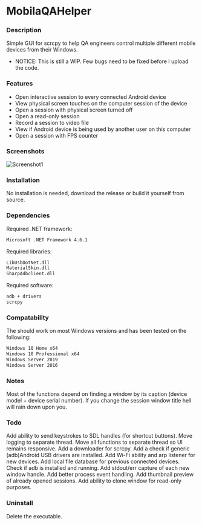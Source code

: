 # MobilaQAHelper

### Description ###
Simple GUI for scrcpy to help QA engineers control multiple different mobile devices from their Windows.

* NOTICE: This is still a WIP. Few bugs need to be fixed before I upload the code.

### Features ###
- Open interactive session to every connected Android device 
- View physical screen touches on the computer session of the device
- Open a session with physical screen turned off
- Open a read-only session
- Record a session to video file
- View if Android device is being used by another user on this computer
- Open a session with FPS counter

### Screenshots ###
![Screenshot1](/Screenshots/Screenshot_1.jpg?raw=true "Main WIP window.")

### Installation ###
No installation is needed, download the release or build it yourself from source.

### Dependencies ###
Required .NET framework:
```sh
Microsoft .NET Framework 4.6.1
````
Required libraries:
```sh
LibUsbDotNet.dll
MaterialSkin.dll
SharpAdbclient.dll
````
Required software:
```sh
adb + drivers
scrcpy
````

### Compatability ###
The should work on most Windows versions and has been tested on the following:
```sh
Windows 10 Home x64
Windows 10 Professional x64
Windows Server 2019
Windows Server 2016
``` 

### Notes ###
Most of the functions depend on finding a window by its caption (device model + device serial number). If you change the session window title hell will rain down upon you.

### Todo ###
Add ability to send keystrokes to SDL handles (for shortcut buttons).
Move logging to separate thread.
Move all functions to separate thread so UI remains responsive.
Add a downloader for scrcpy.
Add a check if generic (adb)Android USB drivers are installed.
Add Wi-Fi ability and arp listener for new devices.
Add local file database for previous connected devices.
Check if adb is installed and running.
Add stdout/err capture of each new window handle.
Add better process event handling.
Add thumbnail preview of already opened sessions.
Add ability to clone window for read-only purposes.

### Uninstall ###
Delete the executable.

